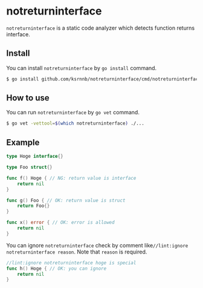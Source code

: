 # notreturninterface

`notreturninterface` is a static code analyzer which detects function returns interface.

## Install

You can install `notreturninterface` by `go install` command.

```bash
$ go install github.com/ksrnnb/notreturninterface/cmd/notreturninterface@latest
```

## How to use

You can run `notreturninterface` by `go vet` command.

```bash
$ go vet -vettool=$(which notreturninterface) ./...
```

## Example

```go
type Hoge interface{}

type Foo struct{}

func f() Hoge { // NG: return value is interface
	return nil
}

func g() Foo { // OK: return value is struct
	return Foo{}
}

func x() error { // OK: error is allowed
	return nil
}
```

You can ignore `notreturninterface` check by comment like`//lint:ignore notreturninterface reason`. Note that `reason` is required.

```go
//lint:ignore notreturninterface hoge is special
func h() Hoge { // OK: you can ignore
	return nil
}
```